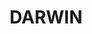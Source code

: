 ---
lastmod: '2025-04-06T06:05:19+00:00'
latitude: -12.458684
layout: suburb
longitude: 130.83668
postcode: 0801
state: NT
title: DARWIN
url: /nt/darwin/
---